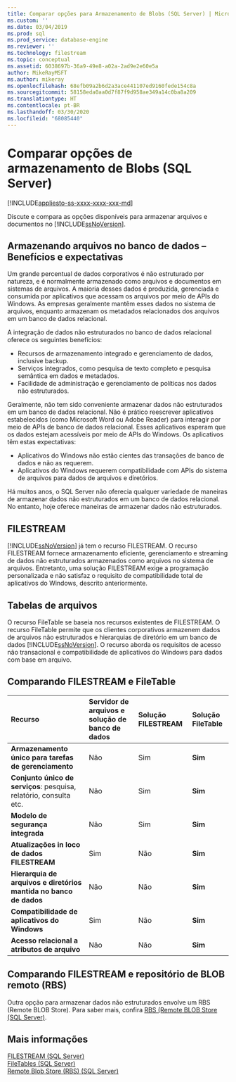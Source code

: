 ```yaml
---
title: Comparar opções para Armazenamento de Blobs (SQL Server) | Microsoft Docs
ms.custom: ''
ms.date: 03/04/2019
ms.prod: sql
ms.prod_service: database-engine
ms.reviewer: ''
ms.technology: filestream
ms.topic: conceptual
ms.assetid: 6038697b-36a9-49e8-a02a-2ad9e2e60e5a
author: MikeRayMSFT
ms.author: mikeray
ms.openlocfilehash: 68efb09a2b6d2a3ace441107ed9160fede154c8a
ms.sourcegitcommit: 58158eda0aa0d7f87f9d958ae349a14c0ba8a209
ms.translationtype: HT
ms.contentlocale: pt-BR
ms.lasthandoff: 03/30/2020
ms.locfileid: "68085440"
---
```

# <a name="compare-options-for-storing-blobs-sql-server"></a>Comparar opções de armazenamento de Blobs (SQL Server)

[!INCLUDE[appliesto-ss-xxxx-xxxx-xxx-md](../../includes/appliesto-ss-xxxx-xxxx-xxx-md.md)]

Discute e compara as opções disponíveis para armazenar arquivos e documentos no [!INCLUDE[ssNoVersion](../../includes/ssnoversion-md.md)].

## <a name="storing-files-in-the-database---benefits-and-expectations"></a><a name="Expectations"></a> Armazenando arquivos no banco de dados – Benefícios e expectativas

Um grande percentual de dados corporativos é não estruturado por natureza, e é normalmente armazenado como arquivos e documentos em sistemas de arquivos. A maioria desses dados é produzida, gerenciada e consumida por aplicativos que acessam os arquivos por meio de APIs do Windows. As empresas geralmente mantêm esses dados no sistema de arquivos, enquanto armazenam os metadados relacionados dos arquivos em um banco de dados relacional.

A integração de dados não estruturados no banco de dados relacional oferece os seguintes benefícios:

- Recursos de armazenamento integrado e gerenciamento de dados, inclusive backup.
- Serviços integrados, como pesquisa de texto completo e pesquisa semântica em dados e metadados.
- Facilidade de administração e gerenciamento de políticas nos dados não estruturados.

Geralmente, não tem sido conveniente armazenar dados não estruturados em um banco de dados relacional. Não é prático reescrever aplicativos estabelecidos (como Microsoft Word ou Adobe Reader) para interagir por meio de APIs de banco de dados relacional. Esses aplicativos esperam que os dados estejam acessíveis por meio de APIs do Windows. Os aplicativos têm estas expectativas:

- Aplicativos do Windows não estão cientes das transações de banco de dados e não as requerem.
- Aplicativos do Windows requerem compatibilidade com APIs do sistema de arquivos para dados de arquivos e diretórios.

Há muitos anos, o SQL Server não oferecia qualquer variedade de maneiras de armazenar dados não estruturados em um banco de dados relacional. No entanto, hoje oferece maneiras de armazenar dados não estruturados.

## <a name="filestream"></a><a name="Filestream"></a> FILESTREAM

[!INCLUDE[ssNoVersion](../../includes/ssnoversion-md.md)] já tem o recurso FILESTREAM. O recurso FILESTREAM fornece armazenamento eficiente, gerenciamento e streaming de dados não estruturados armazenados como arquivos no sistema de arquivos. Entretanto, uma solução FILESTREAM exige a programação personalizada e não satisfaz o requisito de compatibilidade total de aplicativos do Windows, descrito anteriormente.

## <a name="filetables"></a><a name="FileTables"></a> Tabelas de arquivos

O recurso FileTable se baseia nos recursos existentes de FILESTREAM. O recurso FileTable permite que os clientes corporativos armazenem dados de arquivos não estruturados e hierarquias de diretório em um banco de dados [!INCLUDE[ssNoVersion](../../includes/ssnoversion-md.md)]. O recurso aborda os requisitos de acesso não transacional e compatibilidade de aplicativos do Windows para dados com base em arquivo.

## <a name="comparing-filestream-and-filetable"></a><a name="CompareFileTable"></a> Comparando FILESTREAM e FileTable

|Recurso|Servidor de arquivos e solução de banco de dados|Solução FILESTREAM|Solução FileTable|
|:------|:--------------------------------|:------------------|:-----------------|
|**Armazenamento único para tarefas de gerenciamento**|Não|Sim|**Sim**|
|**Conjunto único de serviços**: pesquisa, relatório, consulta etc.|Não|Sim|**Sim**|
|**Modelo de segurança integrada**|Não|Sim|**Sim**|
|**Atualizações in loco de dados FILESTREAM**|Sim|Não|**Sim**|
|**Hierarquia de arquivos e diretórios mantida no banco de dados**|Não|Não|**Sim**|
|**Compatibilidade de aplicativos do Windows**|Sim|Não|**Sim**|
|**Acesso relacional a atributos de arquivo**|Não|Não|**Sim**|

## <a name="comparing-filestream-and-remote-blob-store-rbs"></a><a name="CompareRBS"></a> Comparando FILESTREAM e repositório de BLOB remoto (RBS)

Outra opção para armazenar dados não estruturados envolve um RBS (Remote BLOB Store). Para saber mais, confira [RBS (Remote BLOB Store (SQL Server)](remote-blob-store-rbs-sql-server.md).

## <a name="more-information"></a><a name="more"></a> Mais informações

[FILESTREAM &#40;SQL Server&#41;](../../relational-databases/blob/filestream-sql-server.md)  
[FileTables &#40;SQL Server&#41;](../../relational-databases/blob/filetables-sql-server.md)  
[Remote Blob Store &#40;RBS&#41; &#40;SQL Server&#41;](../../relational-databases/blob/remote-blob-store-rbs-sql-server.md)
